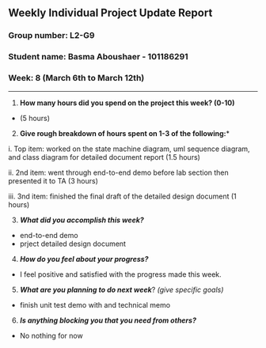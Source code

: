 ## Weekly Individual Project Update Report
### Group number: L2-G9
### Student name: Basma Aboushaer - 101186291
### Week: 8 (March 6th to March 12th)
___
1. **How many hours did you spend on the project this week? (0-10)**
- (5 hours)
  
2. **Give rough breakdown of hours spent on 1-3 of the following:***

i. Top item: worked on the state machine diagram, uml sequence diagram, and class diagram for detailed document report (1.5 hours)

ii. 2nd item: went through end-to-end demo before lab section then presented it to TA (3 hours) 

iii. 3nd item: finished the final draft of the detailed design document (1 hours)
  
3. ***What did you accomplish this week?*** 
- end-to-end demo
- prject detailed design document
  
4. ***How do you feel about your progress?***
- I feel positive and satisfied with the progress made this week.
  
5. ***What are you planning to do next week***? _(give specific goals)_
  - finish unit test demo with and technical memo
 
6. ***Is anything blocking you that you need from others?***
  - No nothing for now
